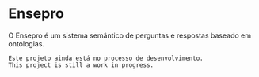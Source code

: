 # Ensepro

O Ensepro é um sistema semântico de perguntas e respostas baseado em ontologias.

```
Este projeto ainda está no processo de desenvolvimento.
This project is still a work in progress.
```